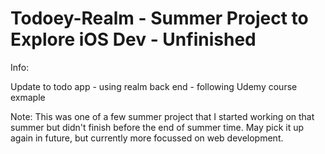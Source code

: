 # Todoey-Realm - Summer Project to Explore iOS Dev - Unfinished

Info:

Update to todo app - using realm back end -  following Udemy course exmaple

Note: This was one of a few summer project that I started working on that summer but didn't finish before the end of summer time. May pick it up again in future, but currently more focussed on web development.

